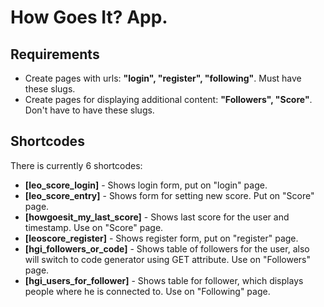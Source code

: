 # How Goes It? App.
## Requirements
* Create pages with urls: **"login", "register", "following"**. Must have these slugs.
* Create pages for displaying additional content: **"Followers", "Score"**. Don't have to have these slugs.

## Shortcodes
There is currently 6 shortcodes:
* **[leo_score_login]** - Shows login form, put on "login" page.
* **[leo_score_entry]** - Shows form for setting new score. Put on "Score" page.
* **[howgoesit_my_last_score]** - Shows last score for the user and timestamp. Use on "Score" page.
* **[leoscore_register]** - Shows register form, put on "register" page.
* **[hgi_followers_or_code]** - Shows table of followers for the user, also will switch to code generator using GET attribute. Use on "Followers" page.
* **[hgi_users_for_follower]** - Shows table for follower, which displays people where he is connected to. Use on "Following" page.
